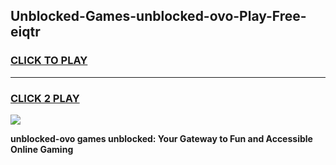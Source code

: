 
## Unblocked-Games-unblocked-ovo-Play-Free-eiqtr
<h3>
<a href="https://premium76.site?title=unblocked-ovo&ref=23A">CLICK TO PLAY</a></h3>
<hr>

<h3>
<a href="https://premium76.site?title=unblocked-ovo&ref=23A">CLICK 2 PLAY</a>
  
</h3>

<a href="https://premium76.site?title=unblocked-ovo&ref=23A"><img src="https://clearcache.store/games.png"></a>


**unblocked-ovo games unblocked: Your Gateway to Fun and Accessible Online Gaming**
